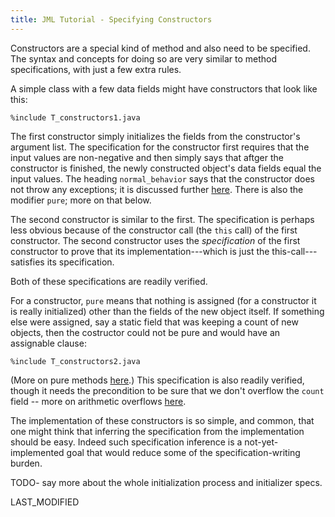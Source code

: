 ```yaml
---
title: JML Tutorial - Specifying Constructors
---
```


Constructors are a special kind of method and also need to be specified. The syntax and concepts for doing so are very similar to method specifications, with just a few extra rules.

A simple class with a few data fields might have constructors that look like this:
```
%include T_constructors1.java
```

The first constructor simply initializes the fields from the constructor's argument list. The specification for the constructor first requires that the 
input values are non-negative and then simply says that aftger the constructor is finished, the newly constructed object's data fields equal the input
values. The heading `normal_behavior` says that the constructor does not throw any exceptions; it is discussed further [here](TBD).
There is also the modifier `pure`; more on that below.

The second constructor is similar to the first. The specification is perhaps less obvious because of the constructor call (the `this` call) of the first
constructor. The second constructor uses the _specification_ of the first constructor to prove that its implementation---which is just the this-call--- satisfies its specification.

Both of these specifications are readily verified.

For a constructor, `pure` means that nothing is assigned (for a constructor it is really initialized) other than the
fields of the new object itself. If something else were assigned, say a static field that was keeping a count of new objects, then the costructor could not be pure and would have an assignable clause:
```
%include T_constructors2.java
``` 

(More on pure methods [here](TBD).)
This specification is also readily verified, though it needs the precondition to be sure that we don't overflow the `count` field -- more on arithmetic overflows [here](ArithmeticModes).

The implementation of these constructors is so simple, and common, that one might think that inferring the specification from the implementation should be easy. Indeed such specification inference is a not-yet-implemented goal that would reduce some of the specification-writing burden.

TODO- say more about the whole initialization process and initializer specs.


LAST_MODIFIED